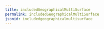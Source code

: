 ```yaml
---
title: includedGeographicalMultiSurface
permalink: includedGeographicalMultiSurface
jsonid: includedgeographicalmultisurface
---
```


